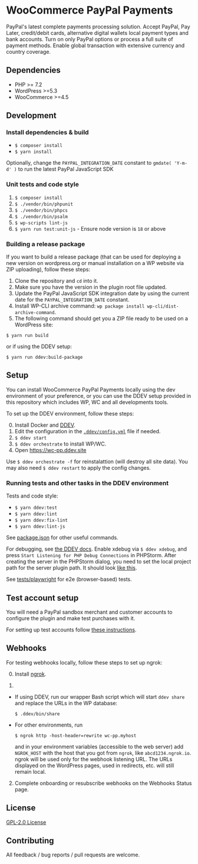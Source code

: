 # WooCommerce PayPal Payments

PayPal's latest complete payments processing solution. Accept PayPal, Pay Later, credit/debit cards, alternative digital wallets local payment types and bank accounts. Turn on only PayPal options or process a full suite of payment methods. Enable global transaction with extensive currency and country coverage.

## Dependencies

* PHP >= 7.2
* WordPress >=5.3
* WooCommerce >=4.5

## Development

### Install dependencies & build

- `$ composer install`
- `$ yarn install`

Optionally, change the `PAYPAL_INTEGRATION_DATE` constant to `gmdate( 'Y-m-d' )` to run the latest PayPal JavaScript SDK

### Unit tests and code style

1. `$ composer install`
2. `$ ./vendor/bin/phpunit`
3. `$ ./vendor/bin/phpcs`
4. `$ ./vendor/bin/psalm`
5. `$ wp-scripts lint-js`
6. `$ yarn run test:unit-js` - Ensure node version is `18` or above

### Building a release package

If you want to build a release package
(that can be used for deploying a new version on wordpress.org or manual installation on a WP website via ZIP uploading),
follow these steps:

1. Clone the repository and `cd` into it.
2. Make sure you have the version in the plugin root file updated.
3. Update the PayPal JavaScript SDK integration date by using the current date for the `PAYPAL_INTEGRATION_DATE` constant.
4. Install WP-CLI archive command: `wp package install wp-cli/dist-archive-command`.
5. The following command should get you a ZIP file ready to be used on a WordPress site:

```
$ yarn run build
```
or if using the DDEV setup:

```
$ yarn run ddev:build-package
```

## Setup

You can install WooCommerce PayPal Payments locally using the dev environment of your preference, or you can use the DDEV setup provided in this repository which includes WP, WC and all developments tools.

To set up the DDEV environment, follow these steps:

0. Install Docker and [DDEV](https://ddev.readthedocs.io/en/stable/).
1. Edit the configuration in the [`.ddev/config.yml`](.ddev/config.yaml) file if needed.
2. `$ ddev start`
3. `$ ddev orchestrate` to install WP/WC.
4. Open https://wc-pp.ddev.site

Use `$ ddev orchestrate -f` for reinstalattion (will destroy all site data).
You may also need `$ ddev restart` to apply the config changes.

### Running tests and other tasks in the DDEV environment

Tests and code style:
- `$ yarn ddev:test`
- `$ yarn ddev:lint`
- `$ yarn ddev:fix-lint`
- `$ yarn ddev:lint-js`

See [package.json](/package.json) for other useful commands.

For debugging, see [the DDEV docs](https://ddev.readthedocs.io/en/stable/users/step-debugging/).
Enable xdebug via `$ ddev xdebug`, and press `Start Listening for PHP Debug Connections` in PHPStorm.
After creating the server in the PHPStorm dialog, you need to set the local project path for the server plugin path.
It should look [like this](https://i.imgur.com/ofsF1Mc.png).

See [tests/playwright](tests/playwright) for e2e (browser-based) tests.

## Test account setup

You will need a PayPal sandbox merchant and customer accounts to configure the plugin and make test purchases with it.

For setting up test accounts follow [these instructions](https://github.com/woocommerce/woocommerce-paypal-payments/wiki/Testing-Setup).

## Webhooks

For testing webhooks locally, follow these steps to set up ngrok:

0. Install [ngrok](https://ngrok.com/).

1.
  - If using DDEV, run our wrapper Bash script which will start `ddev share` and replace the URLs in the WP database:
    ```
    $ .ddev/bin/share
    ```

  - For other environments, run
    ```
    $ ngrok http -host-header=rewrite wc-pp.myhost
    ```
    and in your environment variables (accessible to the web server) add `NGROK_HOST` with the host that you got from `ngrok`, like `abcd1234.ngrok.io`. ngrok will be used only for the webhook listening URL.
The URLs displayed on the WordPress pages, used in redirects, etc. will still remain local.

2. Complete onboarding or resubscribe webhooks on the Webhooks Status page.

## License

[GPL-2.0 License](LICENSE)

## Contributing

All feedback / bug reports / pull requests are welcome.
